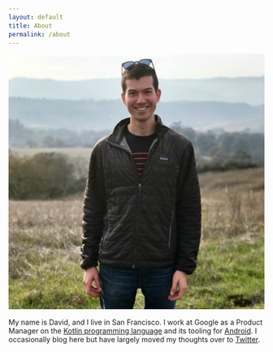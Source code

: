 ```yaml
---
layout: default
title: About
permalink: /about
---
```


![Me](/assets/David.jpg)

My name is David, and I live in San Francisco. I work at Google as a Product Manager on the [Kotlin programming language](https://www.kotlinlang.org) and its tooling for [Android](https://developer.android.com/kotlin). I occasionally blog here but have largely moved my thoughts over to [Twitter](https://www.twitter.com/davidjwiner).
